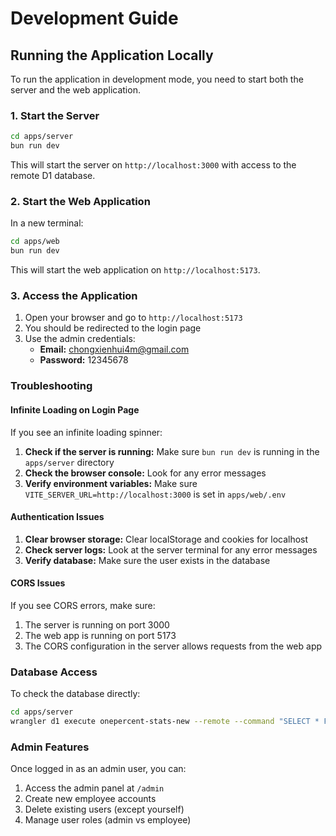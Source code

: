 # Development Guide

## Running the Application Locally

To run the application in development mode, you need to start both the server and the web application.

### 1. Start the Server

```bash
cd apps/server
bun run dev
```

This will start the server on `http://localhost:3000` with access to the remote D1 database.

### 2. Start the Web Application

In a new terminal:

```bash
cd apps/web
bun run dev
```

This will start the web application on `http://localhost:5173`.

### 3. Access the Application

1. Open your browser and go to `http://localhost:5173`
2. You should be redirected to the login page
3. Use the admin credentials:
   - **Email:** chongxienhui4m@gmail.com
   - **Password:** 12345678

### Troubleshooting

#### Infinite Loading on Login Page

If you see an infinite loading spinner:

1. **Check if the server is running:** Make sure `bun run dev` is running in the `apps/server` directory
2. **Check the browser console:** Look for any error messages
3. **Verify environment variables:** Make sure `VITE_SERVER_URL=http://localhost:3000` is set in `apps/web/.env`

#### Authentication Issues

1. **Clear browser storage:** Clear localStorage and cookies for localhost
2. **Check server logs:** Look at the server terminal for any error messages
3. **Verify database:** Make sure the user exists in the database

#### CORS Issues

If you see CORS errors, make sure:
1. The server is running on port 3000
2. The web app is running on port 5173
3. The CORS configuration in the server allows requests from the web app

### Database Access

To check the database directly:

```bash
cd apps/server
wrangler d1 execute onepercent-stats-new --remote --command "SELECT * FROM user"
```

### Admin Features

Once logged in as an admin user, you can:
1. Access the admin panel at `/admin`
2. Create new employee accounts
3. Delete existing users (except yourself)
4. Manage user roles (admin vs employee)